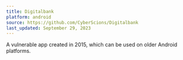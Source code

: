 ```yaml
---
title: Digitalbank
platform: android
source: https://github.com/CyberScions/Digitalbank
last_updated: September 29, 2023
---
```


A vulnerable app created in 2015, which can be used on older Android platforms.

